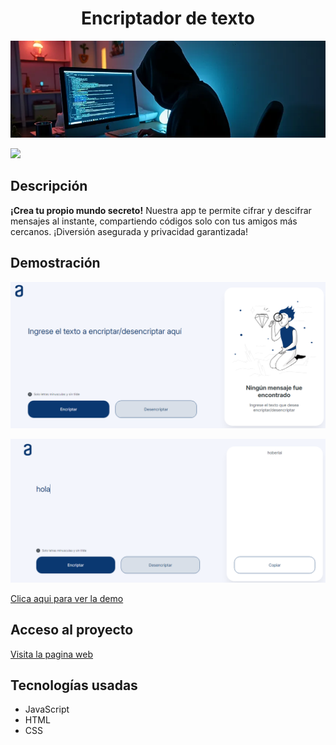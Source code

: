 <h1 align="center"> Encriptador de texto </h1>

![Portada](./assets/portada.webp)

<p align="left">
   <img src="https://img.shields.io/badge/STATUS-TERMINADO-green">
</p>

## Descripción

<strong>¡Crea tu propio mundo secreto!</strong> Nuestra app te permite cifrar y descifrar mensajes al instante, compartiendo códigos solo con tus amigos más cercanos. ¡Diversión asegurada y privacidad garantizada!

## Demostración
![Pagina de inicio](image-1.png)

![imagen con texto encriptado](image.png)

[Clica aqui para ver la demo](https://imgur.com/VWh5xBM)

## Acceso al proyecto

[Visita la pagina web](https://luisangellopezatencio.github.io/encriptador-app/)

## Tecnologías usadas

- JavaScript
- HTML
- CSS
